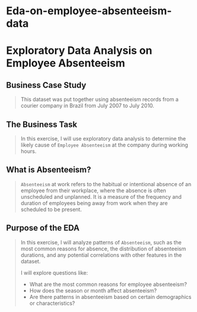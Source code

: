 # Eda-on-employee-absenteeism-data

# Exploratory Data Analysis on Employee Absenteeism

## Business Case Study
>This dataset was put together using absenteeism records from a courier company in Brazil from July 2007 to July 2010.
>
## The Business Task
>In this exercise, I will use exploratory data analysis to determine the likely cause of `Employee Absenteeism` at the company during working hours.
>
## What is Absenteeism?
> `Absenteeism` at work refers to the habitual or intentional absence of an employee from their workplace, where the absence is often unscheduled and unplanned. It is a measure of the frequency and duration of employees being away from work when they are scheduled to be present.
> 
## Purpose of the EDA
>In this exercise, I will analyze patterns of `Absenteeism`, such as the most common reasons for absence, the distribution of absenteeism durations, and any potential correlations with other features in the dataset.
>
>I will explore questions like:
>
>* What are the most common reasons for employee absenteeism?
>* How does the season or month affect absenteeism?
>* Are there patterns in absenteeism based on certain demographics or characteristics?
